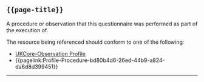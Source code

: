 ## <code>{{page-title}}</code>

A procedure or observation that this questionnaire was performed as part of the execution of.

The resource being referenced should conform to one of the following:

- <a href="https://simplifier.net/hl7fhirukcorer4/ukcoreobservation">UKCore-Observation Profile</a>
- {{pagelink:Profile-Procedure-bd80b4d6-26ed-44b9-a824-da6d8d399451}}

---
